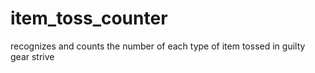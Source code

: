 # item_toss_counter
 recognizes and counts the number of each type of item tossed in guilty gear strive
